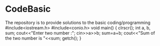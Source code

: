 # CodeBasic
The repository is to provide solutions to the basic coding/programming
#include<iostream.h>
#include<conio.h>
void main()
{
	clrscr();
	int a, b, sum;
	cout<<"Enter two number :";
	cin>>a>>b;
	sum=a+b;
	cout<<"Sum of the two number is "<<sum;
	getch();
}
